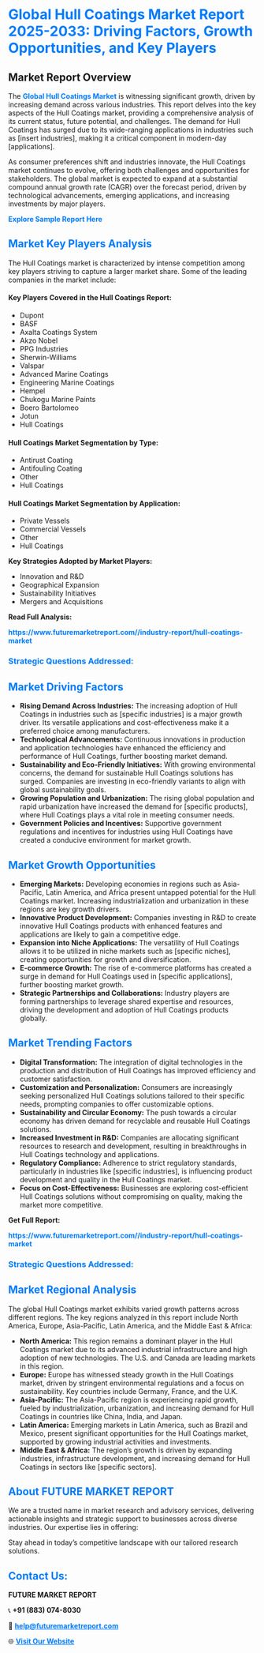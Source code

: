 <h1 style="color: #007BFF;">Global Hull Coatings Market Report 2025-2033: Driving Factors, Growth Opportunities, and Key Players</h1>

<section id="overview">
<h2>Market Report Overview</h2>
<p>The <a href="https://www.futuremarketreport.com//industry-report/hull-coatings-market" style="color: #007BFF; text-decoration: none;"><strong>Global Hull Coatings Market</strong></a> is witnessing significant growth, driven by increasing demand across various industries. This report delves into the key aspects of the Hull Coatings market, providing a comprehensive analysis of its current status, future potential, and challenges. The demand for Hull Coatings has surged due to its wide-ranging applications in industries such as [insert industries], making it a critical component in modern-day [applications].</p>
<p>As consumer preferences shift and industries innovate, the Hull Coatings market continues to evolve, offering both challenges and opportunities for stakeholders. The global market is expected to expand at a substantial compound annual growth rate (CAGR) over the forecast period, driven by technological advancements, emerging applications, and increasing investments by major players.</p>
</section>

<section id="overview">
<p><a href="https://www.futuremarketreport.com//request-sample/reportId=91597" style="color: #007BFF; text-decoration: none;"><strong>Explore Sample Report Here</strong></a></p>
</section>

<section id="key-players">
<h2 style="color: #007BFF;">Market Key Players Analysis</h2>
<p>The Hull Coatings market is characterized by intense competition among key players striving to capture a larger market share. Some of the leading companies in the market include:</p>
<h4>Key Players Covered in the Hull Coatings Report:</h4>
<ul><li>Dupont</li><li>BASF</li><li>Axalta Coatings System</li><li>Akzo Nobel</li><li>PPG Industries</li><li>Sherwin-Williams</li><li>Valspar</li><li>Advanced Marine Coatings</li><li>Engineering Marine Coatings</li><li>Hempel</li><li>Chukogu Marine Paints</li><li>Boero Bartolomeo</li><li>Jotun</li><li>Hull Coatings</li></ul>
<h4>Hull Coatings Market Segmentation by Type:</h4>
<ul><li>Antirust Coating</li><li>Antifouling Coating</li><li>Other</li><li>Hull Coatings</li></ul>

<h4>Hull Coatings Market Segmentation by Application:</h4>
<ul><li>Private Vessels</li><li>Commercial Vessels</li><li>Other</li><li>Hull Coatings</li></ul>
<p><strong>Key Strategies Adopted by Market Players:</strong></p>
<ul>
<li>Innovation and R&D</li>
<li>Geographical Expansion</li>
<li>Sustainability Initiatives</li>
<li>Mergers and Acquisitions</li>
</ul>
</section>

<section>
<p><strong>Read Full Analysis: </strong></p><a href="https://www.futuremarketreport.com//industry-report/hull-coatings-market" style="color: #007BFF; text-decoration: none;"><strong>https://www.futuremarketreport.com//industry-report/hull-coatings-market</strong></a>
<h3 style="color: #007BFF;">Strategic Questions Addressed:</h3>
</section>

<section id="driving-factors">
<h2 style="color: #007BFF;">Market Driving Factors</h2>
<ul>
<li><strong>Rising Demand Across Industries:</strong> The increasing adoption of Hull Coatings in industries such as [specific industries] is a major growth driver. Its versatile applications and cost-effectiveness make it a preferred choice among manufacturers.</li>
<li><strong>Technological Advancements:</strong> Continuous innovations in production and application technologies have enhanced the efficiency and performance of Hull Coatings, further boosting market demand.</li>
<li><strong>Sustainability and Eco-Friendly Initiatives:</strong> With growing environmental concerns, the demand for sustainable Hull Coatings solutions has surged. Companies are investing in eco-friendly variants to align with global sustainability goals.</li>
<li><strong>Growing Population and Urbanization:</strong> The rising global population and rapid urbanization have increased the demand for [specific products], where Hull Coatings plays a vital role in meeting consumer needs.</li>
<li><strong>Government Policies and Incentives:</strong> Supportive government regulations and incentives for industries using Hull Coatings have created a conducive environment for market growth.</li>
</ul>
</section>

<section id="growth-opportunities">
<h2 style="color: #007BFF;">Market Growth Opportunities</h2>
<ul>
<li><strong>Emerging Markets:</strong> Developing economies in regions such as Asia-Pacific, Latin America, and Africa present untapped potential for the Hull Coatings market. Increasing industrialization and urbanization in these regions are key growth drivers.</li>
<li><strong>Innovative Product Development:</strong> Companies investing in R&D to create innovative Hull Coatings products with enhanced features and applications are likely to gain a competitive edge.</li>
<li><strong>Expansion into Niche Applications:</strong> The versatility of Hull Coatings allows it to be utilized in niche markets such as [specific niches], creating opportunities for growth and diversification.</li>
<li><strong>E-commerce Growth:</strong> The rise of e-commerce platforms has created a surge in demand for Hull Coatings used in [specific applications], further boosting market growth.</li>
<li><strong>Strategic Partnerships and Collaborations:</strong> Industry players are forming partnerships to leverage shared expertise and resources, driving the development and adoption of Hull Coatings products globally.</li>
</ul>
</section>

<section id="trending-factors">
<h2 style="color: #007BFF;">Market Trending Factors</h2>
<ul>
<li><strong>Digital Transformation:</strong> The integration of digital technologies in the production and distribution of Hull Coatings has improved efficiency and customer satisfaction.</li>
<li><strong>Customization and Personalization:</strong> Consumers are increasingly seeking personalized Hull Coatings solutions tailored to their specific needs, prompting companies to offer customizable options.</li>
<li><strong>Sustainability and Circular Economy:</strong> The push towards a circular economy has driven demand for recyclable and reusable Hull Coatings solutions.</li>
<li><strong>Increased Investment in R&D:</strong> Companies are allocating significant resources to research and development, resulting in breakthroughs in Hull Coatings technology and applications.</li>
<li><strong>Regulatory Compliance:</strong> Adherence to strict regulatory standards, particularly in industries like [specific industries], is influencing product development and quality in the Hull Coatings market.</li>
<li><strong>Focus on Cost-Effectiveness:</strong> Businesses are exploring cost-efficient Hull Coatings solutions without compromising on quality, making the market more competitive.</li>
</ul>
</section>

<section>
<p><strong>Get Full Report: </strong></p><a href="https://www.futuremarketreport.com//industry-report/hull-coatings-market" style="color: #007BFF; text-decoration: none;"><strong>https://www.futuremarketreport.com//industry-report/hull-coatings-market</strong></a>
<h3 style="color: #007BFF;">Strategic Questions Addressed:</h3>
</section>


<section id="regional-analysis">
<h2 style="color: #007BFF;">Market Regional Analysis</h2>
<p>The global Hull Coatings market exhibits varied growth patterns across different regions. The key regions analyzed in this report include North America, Europe, Asia-Pacific, Latin America, and the Middle East & Africa:</p>
<ul>
<li><strong>North America:</strong> This region remains a dominant player in the Hull Coatings market due to its advanced industrial infrastructure and high adoption of new technologies. The U.S. and Canada are leading markets in this region.</li>
<li><strong>Europe:</strong> Europe has witnessed steady growth in the Hull Coatings market, driven by stringent environmental regulations and a focus on sustainability. Key countries include Germany, France, and the U.K.</li>
<li><strong>Asia-Pacific:</strong> The Asia-Pacific region is experiencing rapid growth, fueled by industrialization, urbanization, and increasing demand for Hull Coatings in countries like China, India, and Japan.</li>
<li><strong>Latin America:</strong> Emerging markets in Latin America, such as Brazil and Mexico, present significant opportunities for the Hull Coatings market, supported by growing industrial activities and investments.</li>
<li><strong>Middle East & Africa:</strong> The region’s growth is driven by expanding industries, infrastructure development, and increasing demand for Hull Coatings in sectors like [specific sectors].</li>
</ul>
</section>

<footer>
<h2 style="color: #007BFF;">About FUTURE MARKET REPORT</h2>
<p>We are a trusted name in market research and advisory services, delivering actionable insights and strategic support to businesses across diverse industries. Our expertise lies in offering:</p>

<p>Stay ahead in today’s competitive landscape with our tailored research solutions.</p>

<h2 style="color: #007BFF;">Contact Us:</h2>
<p><strong>FUTURE MARKET REPORT</strong></p>
<p>📞 <strong>+91 (883) 074-8030</strong></p>
<p>📧 <strong><a href="mailto:help@futuremarketreport.com" style="color: #007BFF;">help@futuremarketreport.com</a></strong></p>
<p>🌐 <strong><a href="https://www.futuremarketreport.com/" style="color: #007BFF;">Visit Our Website</a></strong></p>
</footer>